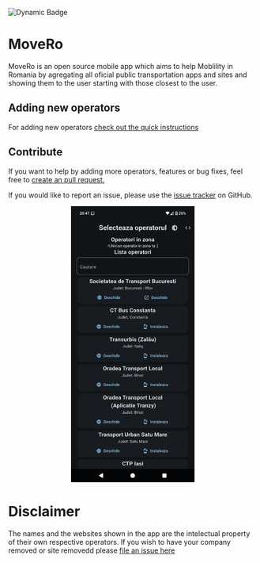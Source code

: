 ![Dynamic Badge](https://img.shields.io/badge/dynamic/json.svg?label=Operators%20in%20app&url=https://raw.githubusercontent.com/FloreaCostinMario/MoveRo/refs/heads/main/config/Operators.json&query=$.length&colorB=informational)

# MoveRo
MoveRo is an open source mobile app which aims to help Moblility in Romania by agregating all oficial public transportation apps and sites and showing them to the user starting with those closest to the user.

## Adding new operators

For adding new operators [check out the quick instructions](https://github.com/FloreaCostinMario/MoveRo/blob/main/ADD_OPERATORS.md)

## Contribute

 If you want to help by adding more operators, features or bug fixes, feel free to [create an pull request.](https://github.com/FloreaCostinMario/MoveRo/pulls)

 If you would like to report an issue, please use the [issue tracker](https://github.com/FloreaCostinMario/MoveRo/issues) on GitHub.
<p align="center">
<img src="./resources/AppScreenshot.png" width="250">
</p>

# Disclaimer

The names and the websites shown in the app are the intelectual property of their own respective operators. If you wish to have your company removed or site removedd please [file an issue here](https://github.com/FloreaCostinMario/MoveRo/issues)
